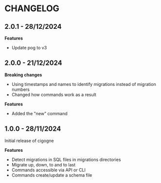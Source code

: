 # CHANGELOG

## 2.0.1 - 28/12/2024

**Features**

- Update pog to v3

## 2.0.0 - 21/12/2024

**Breaking changes**

- Using timestamps and names to identify migrations instead of migration numbers
- Changed how commands work as a result

**Features**

- Added the "new" command

## 1.0.0 - 28/11/2024

Initial release of cigogne

**Features**

- Detect migrations in SQL files in migrations directories
- Migrate up, down, to and to last
- Commands accessible via API or CLI
- Commands create/update a schema file